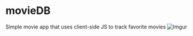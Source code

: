 # movieDB
Simple movie app that uses client-side JS to track favorite movies
![Imgur](https://i.imgur.com/XRtbCnK.png)
